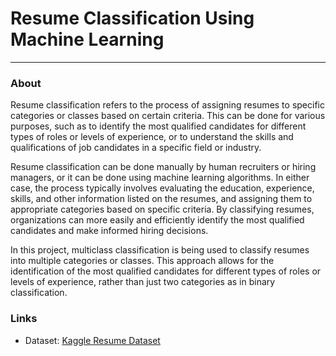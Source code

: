 # Resume Classification Using Machine Learning

---

### About

Resume classification refers to the process of assigning resumes to specific categories or classes based on certain criteria. This can be done for various purposes, such as to identify the most qualified candidates for different types of roles or levels of experience, or to understand the skills and qualifications of job candidates in a specific field or industry.

Resume classification can be done manually by human recruiters or hiring managers, or it can be
done using machine learning algorithms. In either case, the process typically involves evaluating the
education, experience, skills, and other information listed on the resumes, and assigning them to
appropriate categories based on specific criteria. By classifying resumes, organizations can more
easily and efficiently identify the most qualified candidates and make informed hiring decisions.

In this project, multiclass classification is being used to classify resumes into multiple categories or
classes. This approach allows for the identification of the most qualified candidates for different
types of roles or levels of experience, rather than just two categories as in binary classification.

### Links

- Dataset: [Kaggle Resume Dataset](https://www.kaggle.com/datasets/snehaanbhawal/resume-dataset)



